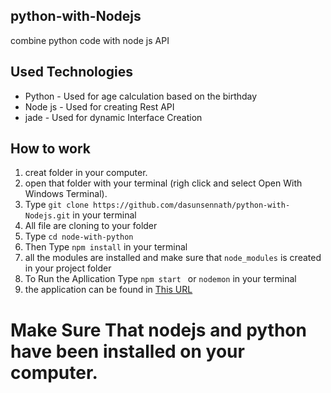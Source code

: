 ## python-with-Nodejs

combine python code with node js API

## Used Technologies

- Python - Used for age calculation based on the birthday
- Node js - Used for creating Rest API
- jade - Used for dynamic Interface Creation

## How to work

1. creat folder in your computer.
2. open that folder with your terminal (righ click and select Open With Windows Terminal).
3. Type `git clone https://github.com/dasunsennath/python-with-Nodejs.git`
   in your terminal
4. All file are cloning to your folder
5. Type ``` cd node-with-python ```
6. Then Type `npm install`
   in your terminal
6. all the modules are installed and make sure that `node_modules` is created in your project folder
7. To Run the Apllication Type `npm start ` or `nodemon` in your terminal
8. the application can be found in [This URL](http://localhost:3000)

# Make Sure That nodejs and python have been installed on your computer.
